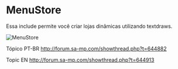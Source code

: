 # MenuStore
Essa include permite você criar lojas dinâmicas utilizando textdraws.

![MenuStore](https://i.imgur.com/gH1k6t4.jpg)

Tópico PT-BR
http://forum.sa-mp.com/showthread.php?t=644882

Topic EN
http://forum.sa-mp.com/showthread.php?t=644913
